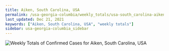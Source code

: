 ```yaml
---
title: Aiken, South Carolina, USA
permalink: /usa-georgia-columbia/weekly_totals/usa-south_carolina-aiken-weekly_totals.html
last_updated: Dec 21, 2021
keywords: ["Aiken, South Carolina, USA", "weekly totals"]
sidebar: usa-georgia-columbia_sidebar
---
```


![Weekly Totals of Confirmed Cases for Aiken, South Carolina, USA](/covid_tracker/images/graphs/usa-south_carolina-aiken-weekly_totals_graph.png)
